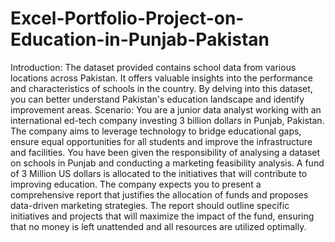 # Excel-Portfolio-Project-on-Education-in-Punjab-Pakistan
Introduction:
The dataset provided contains school data from various locations across Pakistan. It offers
valuable insights into the performance and characteristics of schools in the country. By
delving into this dataset, you can better understand Pakistan's education landscape and
identify improvement areas.
Scenario:
You are a junior data analyst working with an international ed-tech company investing 3
billion dollars in Punjab, Pakistan. The company aims to leverage technology to bridge
educational gaps, ensure equal opportunities for all students and improve the infrastructure
and facilities. You have been given the responsibility of analysing a dataset on schools in
Punjab and conducting a marketing feasibility analysis. A fund of 3 Million US dollars is
allocated to the initiatives that will contribute to improving education. The company expects
you to present a comprehensive report that justifies the allocation of funds and proposes
data-driven marketing strategies. The report should outline specific initiatives and projects
that will maximize the impact of the fund, ensuring that no money is left unattended and all
resources are utilized optimally.
